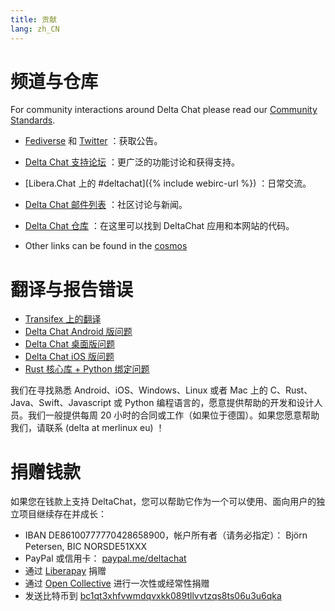 ```yaml
---
title: 贡献
lang: zh_CN
---
```


# 频道与仓库

For community interactions around Delta Chat please read our [Community Standards](community-standards).

- [Fediverse](https://chaos.social/web/@delta) 和  [Twitter](https://twitter.com/delta_chat) ：获取公告。

- [Delta Chat 支持论坛](https://support.delta.chat) ：更广泛的功能讨论和获得支持。

- [Libera.Chat 上的 #deltachat]({% include webirc-url %}) ：日常交流。

- [Delta Chat 邮件列表](https://lists.codespeak.net/postorius/lists/delta.codespeak.net/) ：社区讨论与新闻。

- [Delta Chat 仓库](https://github.com/deltachat/) ：在这里可以找到 DeltaChat 应用和本网站的代码。

- Other links can be found in the [cosmos](https://cosmos.delta.chat)

# 翻译与报告错误

- [Transifex 上的翻译](https://www.transifex.com/delta-chat/public/)
- [Delta Chat Android 版问题](https://github.com/deltachat/deltachat-android/issues)
- [Delta Chat 桌面版问题](https://github.com/deltachat/deltachat-desktop/issues)
- [Delta Chat iOS 版问题](https://github.com/deltachat/deltachat-ios/issues)
- [Rust 核心库 + Python 绑定问题](https://github.com/deltachat/deltachat-core-rust/issues)

我们在寻找熟悉 Android、iOS、Windows、Linux 或者 Mac 上的 C、Rust、Java、Swift、Javascript 或 Python 编程语言的，愿意提供帮助的开发和设计人员。我们一般提供每周 20 小时的合同或工作（如果位于德国）。如果您愿意帮助我们，请联系 (delta at merlinux eu) ！ 


# 捐赠钱款

如果您在钱款上支持 DeltaChat，您可以帮助它作为一个可以使用、面向用户的独立项目继续存在并成长： 

- IBAN DE86100777770428658900，帐户所有者（请务必指定）： Björn Petersen, BIC NORSDE51XXX
- PayPal 或信用卡： [paypal.me/deltachat](https://paypal.me/deltachat/20)
- 通过 [Liberapay](https://liberapay.com/delta.chat/) 捐赠
- 通过 [Open Collective](https://opencollective.com/delta-chat/donate) 进行一次性或经常性捐赠
- 发送比特币到 [bc1qt3xhfvwmdqvxkk089tllvvtzqs8ts06u3u6qka](bitcoin:bc1qt3xhfvwmdqvxkk089tllvvtzqs8ts06u3u6qka)
